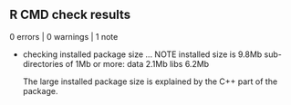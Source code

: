 ## R CMD check results

0 errors | 0 warnings | 1 note

* checking installed package size ... NOTE
    installed size is  9.8Mb
    sub-directories of 1Mb or more:
      data   2.1Mb
      libs   6.2Mb
  
  The large installed package size is explained by the C++ part of the package.
